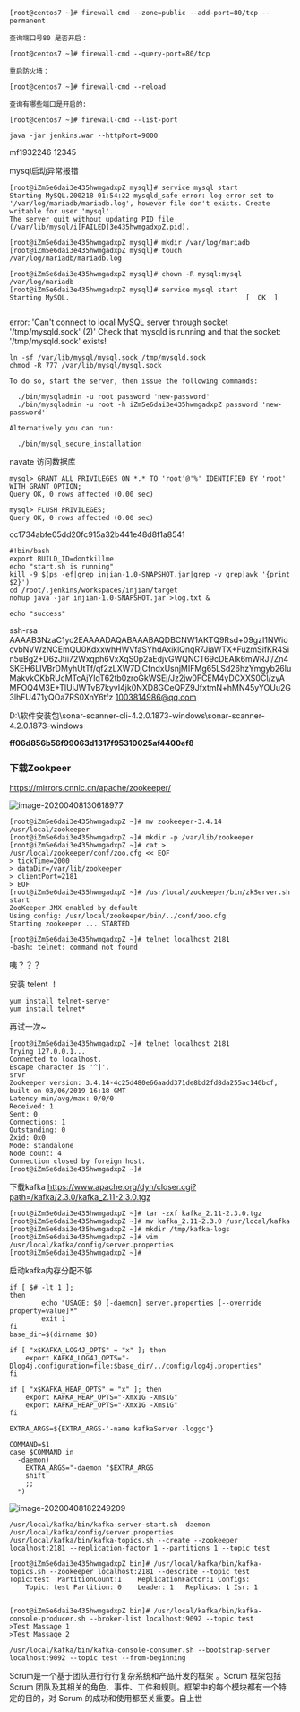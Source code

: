 ```shell
[root@centos7 ~]# firewall-cmd --zone=public --add-port=80/tcp --permanent

查询端口号80 是否开启：

[root@centos7 ~]# firewall-cmd --query-port=80/tcp

重启防火墙：

[root@centos7 ~]# firewall-cmd --reload

查询有哪些端口是开启的:

[root@centos7 ~]# firewall-cmd --list-port
```

```
java -jar jenkins.war --httpPort=9000
```

mf1932246 12345

mysql启动异常报错

```shell
[root@iZm5e6dai3e435hwmgadxpZ mysql]# service mysql start 
Starting MySQL.200218 01:54:22 mysqld_safe error: log-error set to '/var/log/mariadb/mariadb.log', however file don't exists. Create writable for user 'mysql'.
The server quit without updating PID file (/var/lib/mysql/i[FAILED]3e435hwmgadxpZ.pid).

[root@iZm5e6dai3e435hwmgadxpZ mysql]# mkdir /var/log/mariadb
[root@iZm5e6dai3e435hwmgadxpZ mysql]# touch /var/log/mariadb/mariadb.log

[root@iZm5e6dai3e435hwmgadxpZ mysql]# chown -R mysql:mysql /var/log/mariadb
[root@iZm5e6dai3e435hwmgadxpZ mysql]# service mysql start
Starting MySQL.                                            [  OK  ]


```

error: 'Can't connect to local MySQL server through socket '/tmp/mysqld.sock' (2)'
Check that mysqld is running and that the socket: '/tmp/mysqld.sock' exists!

```shell
ln -sf /var/lib/mysql/mysql.sock /tmp/mysqld.sock
chmod -R 777 /var/lib/mysql/mysql.sock
```

```shell
To do so, start the server, then issue the following commands:

  ./bin/mysqladmin -u root password 'new-password'
  ./bin/mysqladmin -u root -h iZm5e6dai3e435hwmgadxpZ password 'new-password'

Alternatively you can run:

  ./bin/mysql_secure_installation

```

navate 访问数据库

```shell
mysql> GRANT ALL PRIVILEGES ON *.* TO 'root'@'%' IDENTIFIED BY 'root' WITH GRANT OPTION;
Query OK, 0 rows affected (0.00 sec)

mysql> FLUSH PRIVILEGES;
Query OK, 0 rows affected (0.00 sec)
```

cc1734abfe05dd20fc915a32b441e48d8f1a8541

```shell
#!bin/bash
export BUILD_ID=dontkillme
echo "start.sh is running"
kill -9 $(ps -ef|grep injian-1.0-SNAPSHOT.jar|grep -v grep|awk '{print $2}')
cd /root/.jenkins/workspaces/injian/target
nohup java -jar injian-1.0-SNAPSHOT.jar >log.txt &

echo "success"

```

ssh-rsa AAAAB3NzaC1yc2EAAAADAQABAAABAQDBCNW1AKTQ9Rsd+09gzI1NWiocvbNVWzNCEmQU0KdxxwhHWVfaSYhdAxiklQnqR7JiaWTX+FuzmSifKR4Sin5uBg2+D6zJtii72Wxqph6VxXqS0p2aEdjvGWQNCT69cDEAlk6mWRJl/Zn4SKEH6LIVBrDMyhUtTf/qf2zLXW7DjCfndxUsnjMIFMg65LSd26hzYmgyb26IuMakvkCKbRUcMTcAjYlqT62tb0zroGkWSEj/Jz2jw0FCEM4yDCXXS0Cl/zyAMFOQ4M3E+TlUiJWTvB7kyvI4jk0NXD8GCeQPZ9JfxtmN+hMN45yYOUu2G3lhFU471yQOa7RS0XnY6tfz 1003814986@qq.com

D:\软件安装包\sonar-scanner-cli-4.2.0.1873-windows\sonar-scanner-4.2.0.1873-windows

 **ff06d856b56f99063d1317f95310025af4400ef8** 



### 下载Zookpeer

https://mirrors.cnnic.cn/apache/zookeeper/

![image-20200408130618977](E:\研究生学习\Work\技术笔记\jenkins操作.assets\image-20200408130618977.png)

```shell
[root@iZm5e6dai3e435hwmgadxpZ ~]# mv zookeeper-3.4.14 /usr/local/zookeeper
[root@iZm5e6dai3e435hwmgadxpZ ~]# mkdir -p /var/lib/zookeeper
[root@iZm5e6dai3e435hwmgadxpZ ~]# cat > /usr/local/zookeeper/conf/zoo.cfg << EOF
> tickTime=2000
> dataDir=/var/lib/zookeeper
> clientPort=2181
> EOF
[root@iZm5e6dai3e435hwmgadxpZ ~]# /usr/local/zookeeper/bin/zkServer.sh start
ZooKeeper JMX enabled by default
Using config: /usr/local/zookeeper/bin/../conf/zoo.cfg
Starting zookeeper ... STARTED

```

```
[root@iZm5e6dai3e435hwmgadxpZ ~]# telnet localhost 2181
-bash: telnet: command not found

```

咦？？？

安装 telent ！

```shell
yum install telnet-server
yum install telnet*
```

再试一次~

```shell
[root@iZm5e6dai3e435hwmgadxpZ ~]# telnet localhost 2181
Trying 127.0.0.1...
Connected to localhost.
Escape character is '^]'.
srvr
Zookeeper version: 3.4.14-4c25d480e66aadd371de8bd2fd8da255ac140bcf, built on 03/06/2019 16:18 GMT
Latency min/avg/max: 0/0/0
Received: 1
Sent: 0
Connections: 1
Outstanding: 0
Zxid: 0x0
Mode: standalone
Node count: 4
Connection closed by foreign host.
[root@iZm5e6dai3e435hwmgadxpZ ~]# 

```

下载kafka https://www.apache.org/dyn/closer.cgi?path=/kafka/2.3.0/kafka_2.11-2.3.0.tgz

```shell
[root@iZm5e6dai3e435hwmgadxpZ ~]# tar -zxf kafka_2.11-2.3.0.tgz
[root@iZm5e6dai3e435hwmgadxpZ ~]# mv kafka_2.11-2.3.0 /usr/local/kafka
[root@iZm5e6dai3e435hwmgadxpZ ~]# mkdir /tmp/kafka-logs
[root@iZm5e6dai3e435hwmgadxpZ ~]# vim /usr/local/kafka/config/server.properties
[root@iZm5e6dai3e435hwmgadxpZ ~]# 
```

启动kafka内存分配不够

```shell
if [ $# -lt 1 ];
then
        echo "USAGE: $0 [-daemon] server.properties [--override property=value]*"
        exit 1
fi
base_dir=$(dirname $0)

if [ "x$KAFKA_LOG4J_OPTS" = "x" ]; then
    export KAFKA_LOG4J_OPTS="-Dlog4j.configuration=file:$base_dir/../config/log4j.properties"
fi

if [ "x$KAFKA_HEAP_OPTS" = "x" ]; then
    export KAFKA_HEAP_OPTS="-Xmx1G -Xms1G"
    export KAFKA_HEAP_OPTS="-Xmx1G -Xms1G"
fi

EXTRA_ARGS=${EXTRA_ARGS-'-name kafkaServer -loggc'}

COMMAND=$1
case $COMMAND in
  -daemon)
    EXTRA_ARGS="-daemon "$EXTRA_ARGS
    shift
    ;;
  *)

```

![image-20200408182249209](E:\研究生学习\Work\技术笔记\jenkins操作.assets\image-20200408182249209.png)

```shell
/usr/local/kafka/bin/kafka-server-start.sh -daemon /usr/local/kafka/config/server.properties
/usr/local/kafka/bin/kafka-topics.sh --create --zookeeper localhost:2181 --replication-factor 1 --partitions 1 --topic test

[root@iZm5e6dai3e435hwmgadxpZ bin]# /usr/local/kafka/bin/kafka-topics.sh --zookeeper localhost:2181 --describe --topic test
Topic:test	PartitionCount:1	ReplicationFactor:1	Configs:
	Topic: test	Partition: 0	Leader: 1	Replicas: 1	Isr: 1


[root@iZm5e6dai3e435hwmgadxpZ bin]# /usr/local/kafka/bin/kafka-console-producer.sh --broker-list localhost:9092 --topic test
>Test Massage 1
>Test Massage 2

/usr/local/kafka/bin/kafka-console-consumer.sh --bootstrap-server localhost:9092 --topic test --from-beginning

```

Scrum是⼀个基于团队进⾏行行复杂系统和产品开发的框架 。Scrum 框架包括 Scrum 团队及其相关的角色、事件、工件和规则。框架中的每个模块都有⼀个特定的目的，对 Scrum 的成功和使用都至关重要。自上世
